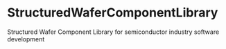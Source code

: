 # StructuredWaferComponentLibrary
Structured Wafer Component Library for semiconductor industry software development
